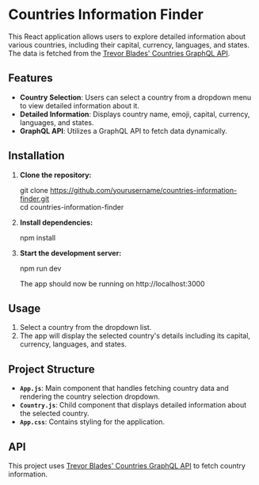 # Countries Information Finder

This React application allows users to explore detailed information about various countries, including their capital, currency, languages, and states. The data is fetched from the [Trevor Blades' Countries GraphQL API](https://countries.trevorblades.com/).

## Features

- **Country Selection**: Users can select a country from a dropdown menu to view detailed information about it.
- **Detailed Information**: Displays country name, emoji, capital, currency, languages, and states.
- **GraphQL API**: Utilizes a GraphQL API to fetch data dynamically.

## Installation

1. **Clone the repository:**

   git clone https://github.com/yourusername/countries-information-finder.git  
   cd countries-information-finder

2. **Install dependencies:**

   npm install

3. **Start the development server:**

   npm run dev
   
   The app should now be running on http://localhost:3000

## Usage

1. Select a country from the dropdown list.
2. The app will display the selected country's details including its capital, currency, languages, and states.

## Project Structure

- **`App.js`**: Main component that handles fetching country data and rendering the country selection dropdown.
- **`Country.js`**: Child component that displays detailed information about the selected country.
- **`App.css`**: Contains styling for the application.

## API

This project uses [Trevor Blades' Countries GraphQL API](https://countries.trevorblades.com/) to fetch country information.
